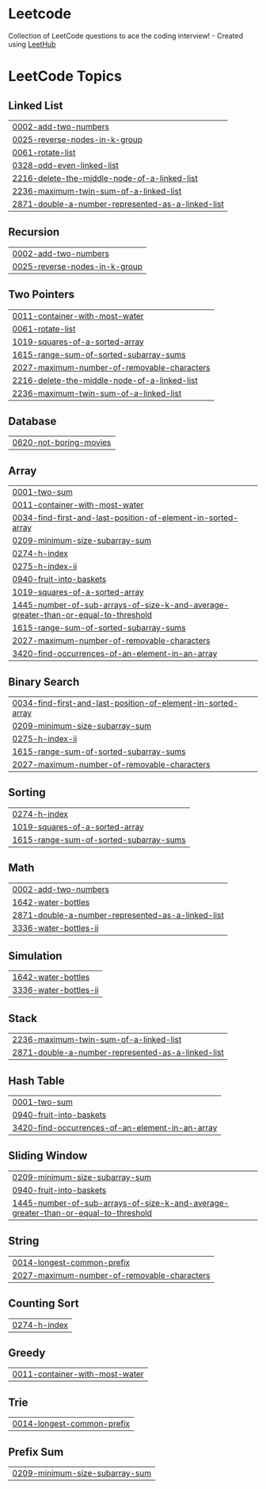 # Leetcode
Collection of LeetCode questions to ace the coding interview! - Created using [LeetHub](https://github.com/QasimWani/LeetHub)

<!---LeetCode Topics Start-->
# LeetCode Topics
## Linked List
|  |
| ------- |
| [0002-add-two-numbers](https://github.com/arikaran03/Leetcode/tree/master/0002-add-two-numbers) |
| [0025-reverse-nodes-in-k-group](https://github.com/arikaran03/Leetcode/tree/master/0025-reverse-nodes-in-k-group) |
| [0061-rotate-list](https://github.com/arikaran03/Leetcode/tree/master/0061-rotate-list) |
| [0328-odd-even-linked-list](https://github.com/arikaran03/Leetcode/tree/master/0328-odd-even-linked-list) |
| [2216-delete-the-middle-node-of-a-linked-list](https://github.com/arikaran03/Leetcode/tree/master/2216-delete-the-middle-node-of-a-linked-list) |
| [2236-maximum-twin-sum-of-a-linked-list](https://github.com/arikaran03/Leetcode/tree/master/2236-maximum-twin-sum-of-a-linked-list) |
| [2871-double-a-number-represented-as-a-linked-list](https://github.com/arikaran03/Leetcode/tree/master/2871-double-a-number-represented-as-a-linked-list) |
## Recursion
|  |
| ------- |
| [0002-add-two-numbers](https://github.com/arikaran03/Leetcode/tree/master/0002-add-two-numbers) |
| [0025-reverse-nodes-in-k-group](https://github.com/arikaran03/Leetcode/tree/master/0025-reverse-nodes-in-k-group) |
## Two Pointers
|  |
| ------- |
| [0011-container-with-most-water](https://github.com/arikaran03/Leetcode/tree/master/0011-container-with-most-water) |
| [0061-rotate-list](https://github.com/arikaran03/Leetcode/tree/master/0061-rotate-list) |
| [1019-squares-of-a-sorted-array](https://github.com/arikaran03/Leetcode/tree/master/1019-squares-of-a-sorted-array) |
| [1615-range-sum-of-sorted-subarray-sums](https://github.com/arikaran03/Leetcode/tree/master/1615-range-sum-of-sorted-subarray-sums) |
| [2027-maximum-number-of-removable-characters](https://github.com/arikaran03/Leetcode/tree/master/2027-maximum-number-of-removable-characters) |
| [2216-delete-the-middle-node-of-a-linked-list](https://github.com/arikaran03/Leetcode/tree/master/2216-delete-the-middle-node-of-a-linked-list) |
| [2236-maximum-twin-sum-of-a-linked-list](https://github.com/arikaran03/Leetcode/tree/master/2236-maximum-twin-sum-of-a-linked-list) |
## Database
|  |
| ------- |
| [0620-not-boring-movies](https://github.com/arikaran03/Leetcode/tree/master/0620-not-boring-movies) |
## Array
|  |
| ------- |
| [0001-two-sum](https://github.com/arikaran03/Leetcode/tree/master/0001-two-sum) |
| [0011-container-with-most-water](https://github.com/arikaran03/Leetcode/tree/master/0011-container-with-most-water) |
| [0034-find-first-and-last-position-of-element-in-sorted-array](https://github.com/arikaran03/Leetcode/tree/master/0034-find-first-and-last-position-of-element-in-sorted-array) |
| [0209-minimum-size-subarray-sum](https://github.com/arikaran03/Leetcode/tree/master/0209-minimum-size-subarray-sum) |
| [0274-h-index](https://github.com/arikaran03/Leetcode/tree/master/0274-h-index) |
| [0275-h-index-ii](https://github.com/arikaran03/Leetcode/tree/master/0275-h-index-ii) |
| [0940-fruit-into-baskets](https://github.com/arikaran03/Leetcode/tree/master/0940-fruit-into-baskets) |
| [1019-squares-of-a-sorted-array](https://github.com/arikaran03/Leetcode/tree/master/1019-squares-of-a-sorted-array) |
| [1445-number-of-sub-arrays-of-size-k-and-average-greater-than-or-equal-to-threshold](https://github.com/arikaran03/Leetcode/tree/master/1445-number-of-sub-arrays-of-size-k-and-average-greater-than-or-equal-to-threshold) |
| [1615-range-sum-of-sorted-subarray-sums](https://github.com/arikaran03/Leetcode/tree/master/1615-range-sum-of-sorted-subarray-sums) |
| [2027-maximum-number-of-removable-characters](https://github.com/arikaran03/Leetcode/tree/master/2027-maximum-number-of-removable-characters) |
| [3420-find-occurrences-of-an-element-in-an-array](https://github.com/arikaran03/Leetcode/tree/master/3420-find-occurrences-of-an-element-in-an-array) |
## Binary Search
|  |
| ------- |
| [0034-find-first-and-last-position-of-element-in-sorted-array](https://github.com/arikaran03/Leetcode/tree/master/0034-find-first-and-last-position-of-element-in-sorted-array) |
| [0209-minimum-size-subarray-sum](https://github.com/arikaran03/Leetcode/tree/master/0209-minimum-size-subarray-sum) |
| [0275-h-index-ii](https://github.com/arikaran03/Leetcode/tree/master/0275-h-index-ii) |
| [1615-range-sum-of-sorted-subarray-sums](https://github.com/arikaran03/Leetcode/tree/master/1615-range-sum-of-sorted-subarray-sums) |
| [2027-maximum-number-of-removable-characters](https://github.com/arikaran03/Leetcode/tree/master/2027-maximum-number-of-removable-characters) |
## Sorting
|  |
| ------- |
| [0274-h-index](https://github.com/arikaran03/Leetcode/tree/master/0274-h-index) |
| [1019-squares-of-a-sorted-array](https://github.com/arikaran03/Leetcode/tree/master/1019-squares-of-a-sorted-array) |
| [1615-range-sum-of-sorted-subarray-sums](https://github.com/arikaran03/Leetcode/tree/master/1615-range-sum-of-sorted-subarray-sums) |
## Math
|  |
| ------- |
| [0002-add-two-numbers](https://github.com/arikaran03/Leetcode/tree/master/0002-add-two-numbers) |
| [1642-water-bottles](https://github.com/arikaran03/Leetcode/tree/master/1642-water-bottles) |
| [2871-double-a-number-represented-as-a-linked-list](https://github.com/arikaran03/Leetcode/tree/master/2871-double-a-number-represented-as-a-linked-list) |
| [3336-water-bottles-ii](https://github.com/arikaran03/Leetcode/tree/master/3336-water-bottles-ii) |
## Simulation
|  |
| ------- |
| [1642-water-bottles](https://github.com/arikaran03/Leetcode/tree/master/1642-water-bottles) |
| [3336-water-bottles-ii](https://github.com/arikaran03/Leetcode/tree/master/3336-water-bottles-ii) |
## Stack
|  |
| ------- |
| [2236-maximum-twin-sum-of-a-linked-list](https://github.com/arikaran03/Leetcode/tree/master/2236-maximum-twin-sum-of-a-linked-list) |
| [2871-double-a-number-represented-as-a-linked-list](https://github.com/arikaran03/Leetcode/tree/master/2871-double-a-number-represented-as-a-linked-list) |
## Hash Table
|  |
| ------- |
| [0001-two-sum](https://github.com/arikaran03/Leetcode/tree/master/0001-two-sum) |
| [0940-fruit-into-baskets](https://github.com/arikaran03/Leetcode/tree/master/0940-fruit-into-baskets) |
| [3420-find-occurrences-of-an-element-in-an-array](https://github.com/arikaran03/Leetcode/tree/master/3420-find-occurrences-of-an-element-in-an-array) |
## Sliding Window
|  |
| ------- |
| [0209-minimum-size-subarray-sum](https://github.com/arikaran03/Leetcode/tree/master/0209-minimum-size-subarray-sum) |
| [0940-fruit-into-baskets](https://github.com/arikaran03/Leetcode/tree/master/0940-fruit-into-baskets) |
| [1445-number-of-sub-arrays-of-size-k-and-average-greater-than-or-equal-to-threshold](https://github.com/arikaran03/Leetcode/tree/master/1445-number-of-sub-arrays-of-size-k-and-average-greater-than-or-equal-to-threshold) |
## String
|  |
| ------- |
| [0014-longest-common-prefix](https://github.com/arikaran03/Leetcode/tree/master/0014-longest-common-prefix) |
| [2027-maximum-number-of-removable-characters](https://github.com/arikaran03/Leetcode/tree/master/2027-maximum-number-of-removable-characters) |
## Counting Sort
|  |
| ------- |
| [0274-h-index](https://github.com/arikaran03/Leetcode/tree/master/0274-h-index) |
## Greedy
|  |
| ------- |
| [0011-container-with-most-water](https://github.com/arikaran03/Leetcode/tree/master/0011-container-with-most-water) |
## Trie
|  |
| ------- |
| [0014-longest-common-prefix](https://github.com/arikaran03/Leetcode/tree/master/0014-longest-common-prefix) |
## Prefix Sum
|  |
| ------- |
| [0209-minimum-size-subarray-sum](https://github.com/arikaran03/Leetcode/tree/master/0209-minimum-size-subarray-sum) |
<!---LeetCode Topics End-->